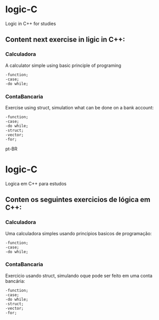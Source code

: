 # logic-C
 Logic in C++ for studies

## Content next exercise in ligic in C++:

### Calculadora
A calculator simple using basic principle of programing
    
    -function;
    -case;
    -do while;

### ContaBancaria
Exercise using struct, simulation what can be done on a bank account:
    
    -function;
    -case;
    -do while;
    -struct;
    -vector;
    -for;

pt-BR
# logic-C
 Logica em C++ para estudos

## Conten os seguintes exercicios de lógica em C++:

### Calculadora
Uma calculadora simples usando principios basicos de programação:
    
    -function;
    -case;
    -do while;

### ContaBancaria
Exercicio usando struct, simulando oque pode ser feito em uma conta bancária:
   
    -function;
    -case;
    -do while;
    -struct;
    -vector;
    -for;
